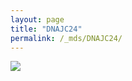 ```yaml
---
layout: page
title: "DNAJC24"
permalink: /_mds/DNAJC24/
---
```


![](../../algns0/5HSAA031075_aln_report.png?raw=true)